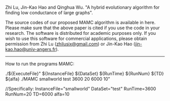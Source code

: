 Zhi Lu, Jin-Kao Hao and Qinghua Wu. "A hybrid evolutionary algorithm for finding low conductance of large graphs".

The source codes of our proposed MAMC algorithm is available in here. 
Please make sure that the above paper is cited if you use the code in your research. 
The software is distributed for academic purposes only. 
If you wish to use this software for commercial applications, please obtain permission from Zhi Lu (zhilusix@gmail.com) or Jin-Kao Hao (jin-kao.hao@univ-angers.fr).


---------------------------------------------------------------------------------------------------------------------------------------------------------------------


How to run the programs MAMC:

./${ExecuteFile}" ${InstanceFile} ${DataSet} ${RunTime} ${RunNum} ${TD} ${alfa}
./MAMC smallworld test 3600 20 6000 10"

//Specifically:
InstanceFile="smallworld"
DataSet="test"
RunTime=3600
RunNum=20
TD=6000
alfa=10
